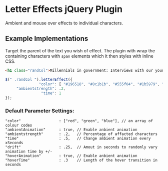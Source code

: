 # Letter Effects jQuery Plugin
Ambient and mouse over effects to individual characters.

## Example Implementations

Target the parent of the text you wish of effect. The plugin with wrap the containing characters with `span` elements which it then styles with inline CSS.

```html
<h1 class="randCol">Millennials in government: Interviews with our youngest public servants</h1>
```

```javascript
$(" .randCol ").letterEffect({
               "color": [ "#196518", "#8c1b1b", "#555f04", "#1b5979", "#944b10" ],
     "ambientstrength": .2,
                "time": 1
});
```

### Default Parameter Settings:

```
"color"                 : ["red", "green", "blue"], // an array of colour codes
"ambientAnimation"      : true, // Enable anbient animation
"ambientstrength"       : .2,   // Percentage of affacted characters
"time"                  : .5,   // Change ambient animation every xSeconds
"drift"                 : .25,  // Amout in seconds to randomly vary animation time by +/- 
"hoverAnimation"        : true, // Enable anbient animation
"hoverTime"             : .3    // Length of the hover transition in seconds
```
